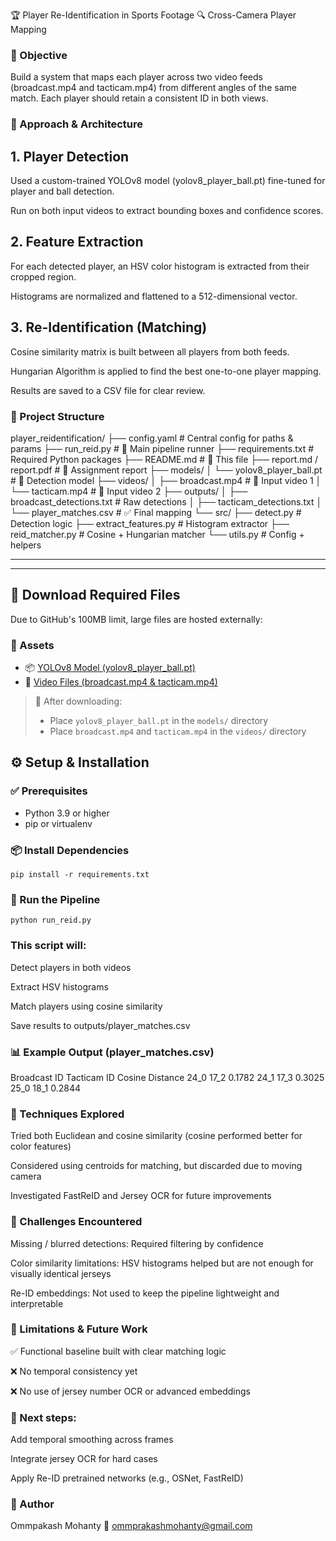 🏆 Player Re-Identification in Sports Footage
🔍 Cross-Camera Player Mapping

### 🎯 Objective
Build a system that maps each player across two video feeds (broadcast.mp4 and tacticam.mp4) from different angles of the same match. Each player should retain a consistent ID in both views.

### 🧠 Approach & Architecture

## 1. Player Detection
Used a custom-trained YOLOv8 model (yolov8_player_ball.pt) fine-tuned for player and ball detection.

Run on both input videos to extract bounding boxes and confidence scores.

## 2. Feature Extraction
For each detected player, an HSV color histogram is extracted from their cropped region.

Histograms are normalized and flattened to a 512-dimensional vector.

## 3. Re-Identification (Matching)
Cosine similarity matrix is built between all players from both feeds.

Hungarian Algorithm is applied to find the best one-to-one player mapping.

Results are saved to a CSV file for clear review.

### 🧱 Project Structure
player_reidentification/
├── config.yaml                  # Central config for paths & params
├── run_reid.py                  # 🚀 Main pipeline runner
├── requirements.txt             # Required Python packages
├── README.md                    # 📘 This file
├── report.md / report.pdf       # 📄 Assignment report
├── models/
│   └── yolov8_player_ball.pt    # 🎯 Detection model
├── videos/
│   ├── broadcast.mp4            # 🎥 Input video 1
│   └── tacticam.mp4             # 🎥 Input video 2
├── outputs/
│   ├── broadcast_detections.txt  # Raw detections
│   ├── tacticam_detections.txt
│   └── player_matches.csv        # ✅ Final mapping
└── src/
    ├── detect.py                # Detection logic
    ├── extract_features.py      # Histogram extractor
    ├── reid_matcher.py          # Cosine + Hungarian matcher
    └── utils.py                 # Config + helpers



---
---

## 📁 Download Required Files

Due to GitHub's 100MB limit, large files are hosted externally:

### 🔗 Assets

- 📦 [YOLOv8 Model (yolov8_player_ball.pt)](https://drive.google.com/drive/folders/1xSFftTeksjL5WTXLQM6g3pagd_ylbc2A?usp=sharing)
- 🎥 [Video Files (broadcast.mp4 & tacticam.mp4)](https://drive.google.com/drive/folders/1xSFftTeksjL5WTXLQM6g3pagd_ylbc2A?usp=sharing)

> 📂 After downloading:
> - Place `yolov8_player_ball.pt` in the `models/` directory
> - Place `broadcast.mp4` and `tacticam.mp4` in the `videos/` directory


## ⚙️ Setup & Installation

### ✅ Prerequisites

- Python 3.9 or higher
- pip or virtualenv

### 📦 Install Dependencies

``` pip install -r requirements.txt ```

### 🚀 Run the Pipeline

```` python run_reid.py ````

### This script will:

Detect players in both videos

Extract HSV histograms

Match players using cosine similarity

Save results to outputs/player_matches.csv

### 📊 Example Output (player_matches.csv)
Broadcast ID	Tacticam ID	Cosine Distance
24_0	17_2	0.1782
24_1	17_3	0.3025
25_0	18_1	0.2844

### 🧪 Techniques Explored
Tried both Euclidean and cosine similarity (cosine performed better for color features)

Considered using centroids for matching, but discarded due to moving camera

Investigated FastReID and Jersey OCR for future improvements

### 🧗 Challenges Encountered
Missing / blurred detections: Required filtering by confidence

Color similarity limitations: HSV histograms helped but are not enough for visually identical jerseys

Re-ID embeddings: Not used to keep the pipeline lightweight and interpretable

### 🚧 Limitations & Future Work
✅ Functional baseline built with clear matching logic

❌ No temporal consistency yet

❌ No use of jersey number OCR or advanced embeddings

### 🧩 Next steps:

Add temporal smoothing across frames

Integrate jersey OCR for hard cases

Apply Re-ID pretrained networks (e.g., OSNet, FastReID)


### 👤 Author
Ommpakash Mohanty
📧 ommprakashmohanty@gmail.com